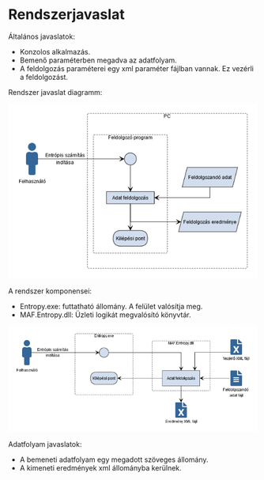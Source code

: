 # Rendszerjavaslat

Általános javaslatok:
- Konzolos alkalmazás.
- Bemenő paraméterben megadva az adatfolyam.
- A feldolgozás paraméterei egy xml paraméter fájlban vannak. Ez vezérli a feldolgozást.

Rendszer javaslat diagramm:

![rendszer javaslat](useCase1.png)


A rendszer komponensei:
- Entropy.exe: futtatható állomány. A felület valósítja meg.
- MAF.Entropy.dll: Üzleti logikát megvalósító könyvtár.

![rendszer komponens javaslat](rs1.png)

Adatfolyam javaslatok:
- A bemeneti adatfolyam egy megadott szöveges állomány.
- A kimeneti eredmények xml állományba kerülnek.

